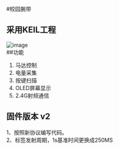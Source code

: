 #校园腕带  
## 采用KEIL工程 
![image](https://github.com/joechenchen/TFN118A/raw/master/images/project.png)  
##功能 
1. 马达控制  
2. 电量采集  
3. 按键扫描  
4. OLED屏幕显示  
5. 2.4G射频通信  


## 固件版本  v2
1、按照新协议编写代码。  
2、标签发射周期，1s基准时间更换成250MS

